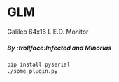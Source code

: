 # GLM
Galileo 64x16 L.E.D. Monitor
##### By :trollface:Infected and Minorias

```bash
pip install pyserial
./some_plugin.py
```
